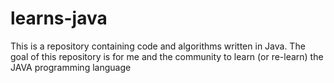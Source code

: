 # learns-java
This is a repository containing code and algorithms written in Java. The goal of this repository is for me and the community to learn (or re-learn) the JAVA programming language
